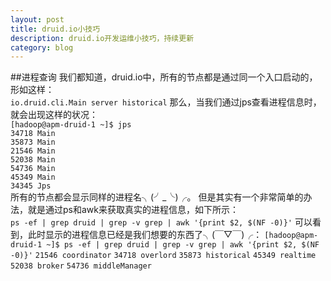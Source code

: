 ```yaml
---
layout: post
title: druid.io小技巧
description: druid.io开发运维小技巧，持续更新
category: blog
---
```


##进程查询
我们都知道，druid.io中，所有的节点都是通过同一个入口启动的，形如这样：  
`io.druid.cli.Main server historical`
那么，当我们通过jps查看进程信息时，就会出现这样的状况：  
`[hadoop@apm-druid-1 ~]$ jps`  
`34718 Main`  
`35873 Main`  
`21546 Main`  
`52038 Main`  
`54736 Main`  
`45349 Main`  
`34345 Jps`  
所有的节点都会显示同样的进程名╮(╯_╰)╭。
但是其实有一个非常简单的办法，就是通过ps和awk来获取真实的进程信息，如下所示：  
`ps -ef | grep druid | grep -v grep | awk '{print $2, $(NF -0)}'`
可以看到，此时显示的进程信息已经是我们想要的东西了╮(￣▽￣)╭：
`[hadoop@apm-druid-1 ~]$ ps -ef | grep druid | grep -v grep | awk '{print $2, $(NF -0)}'`
`21546 coordinator`
`34718 overlord`
`35873 historical`
`45349 realtime`
`52038 broker`
`54736 middleManager`

[Yaotc]:    http://yaotec.info  "Yaotc"